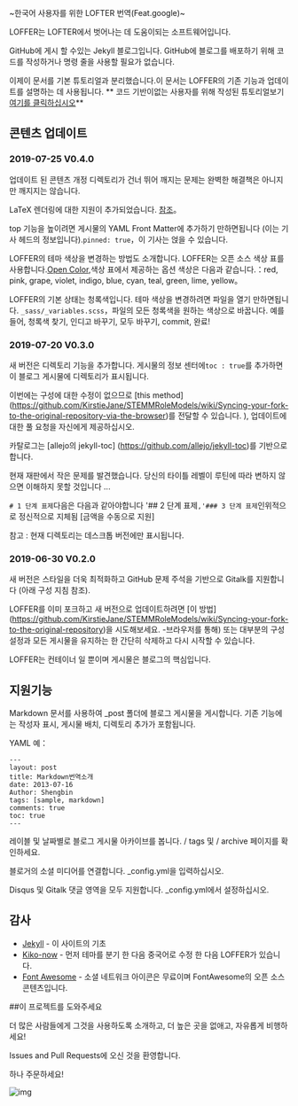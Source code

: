~한국어 사용자를 위한 LOFTER 번역(Feat.google)~

LOFFER는 LOFTER에서 벗어나는 데 도움이되는 소프트웨어입니다.

GitHub에 게시 할 수있는 Jekyll 블로그입니다. GitHub에 블로그를 배포하기 위해 코드를 작성하거나 명령 줄을 사용할 필요가 없습니다.

이제이 문서를 기본 튜토리얼과 분리했습니다.이 문서는 LOFFER의 기존 기능과 업데이트를 설명하는 데 사용됩니다. ** 코드 기반이없는 사용자를 위해 작성된 튜토리얼보기 [여기를 클릭하십시오](https://fromendworld.github.io/LOFFER/document/)**

## 콘텐츠 업데이트

### 2019-07-25 V0.4.0

업데이트 된 콘텐츠 개정 디렉토리가 건너 뛰어 깨지는 문제는 완벽한 해결책은 아니지만 깨지지는 않습니다.

LaTeX 렌더링에 대한 지원이 추가되었습니다. [참조](https://fromendworld.github.io/LOFFER/math-test/)。

top 기능을 높이려면 게시물의 YAML Front Matter에 추가하기 만하면됩니다 (이는 기사 헤드의 정보입니다).` pinned: true `，이 기사는 얹을 수 있습니다.

LOFFER의 테마 색상을 변경하는 방법도 소개합니다. LOFFER는 오픈 소스 색상 표를 사용합니다.[Open Color](https://yeun.github.io/open-color/),색상 표에서 제공하는 옵션 색상은 다음과 같습니다.：red, pink, grape, violet, indigo, blue, cyan, teal, green, lime, yellow。

LOFFER의 기본 상태는 청록색입니다. 테마 색상을 변경하려면 파일을 열기 만하면됩니다. ` _sass/_variables.scss `，파일의 모든 청록색을 원하는 색상으로 바꿉니다. 예를 들어, 청록색 찾기, 인디고 바꾸기, 모두 바꾸기, commit, 완료!


### 2019-07-20 V0.3.0

새 버전은 디렉토리 기능을 추가합니다. 게시물의 정보 센터에`toc : true`를 추가하면이 블로그 게시물에 디렉토리가 표시됩니다.

이번에는 구성에 대한 수정이 없으므로 [this method] (https://github.com/KirstieJane/STEMMRoleModels/wiki/Syncing-your-fork-to-the-original-repository-via-the-browser)를 전달할 수 있습니다. ), 업데이트에 대한 풀 요청을 자신에게 제공하십시오.

카탈로그는 [allejo의 jekyll-toc] (https://github.com/allejo/jekyll-toc)를 기반으로합니다.

현재 재판에서 작은 문제를 발견했습니다. 당신의 타이틀 레벨이 루틴에 따라 변하지 않으면 이해하지 못할 것입니다 ...

`# 1 단계 표제`다음은 다음과 같아야합니다 '## 2 단계 표제`,'### 3 단계 표제`인위적으로 정신적으로 지체됨 [금액을 수동으로 지원]

참고 : 현재 디렉토리는 데스크톱 버전에만 표시됩니다.


### 2019-06-30 V0.2.0

새 버전은 스타일을 더욱 최적화하고 GitHub 문제 주석을 기반으로 Gitalk를 지원합니다 (아래 구성 지침 참조).

LOFFER를 이미 포크하고 새 버전으로 업데이트하려면 [이 방법] (https://github.com/KirstieJane/STEMMRoleModels/wiki/Syncing-your-fork-to-the-original-repository)을 시도해보세요. -브라우저를 통해) 또는 대부분의 구성 설정과 모든 게시물을 유지하는 한 간단히 삭제하고 다시 시작할 수 있습니다.

LOFFER는 컨테이너 일 뿐이며 게시물은 블로그의 핵심입니다.

## 지원기능

Markdown 문서를 사용하여 _post 폴더에 블로그 게시물을 게시합니다. 기존 기능에는 작성자 표시, 게시물 배치, 디렉토리 추가가 포함됩니다.

YAML 예：

    ---
    layout: post
    title: Markdown번역소개
    date: 2013-07-16
    Author: Shengbin 
    tags: [sample, markdown]
    comments: true
    toc: true
    ---

레이블 및 날짜별로 블로그 게시물 아카이브를 봅니다. / tags 및 / archive 페이지를 확인하세요.

블로거의 소셜 미디어를 연결합니다. _config.yml을 입력하십시오.

Disqus 및 Gitalk 댓글 영역을 모두 지원합니다. _config.yml에서 설정하십시오.


## 감사

* [Jekyll](https://github.com/jekyll/jekyll) - 이 사이트의 기초
* [Kiko-now](<https://github.com/aweekj/kiko-now>) - 먼저 테마를 분기 한 다음 중국어로 수정 한 다음 LOFFER가 있습니다.
* [Font Awesome](<https://fontawesome.com/>) - 소셜 네트워크 아이콘은 무료이며 FontAwesome의 오픈 소스 콘텐츠입니다.



##이 프로젝트를 도와주세요

더 많은 사람들에게 그것을 사용하도록 소개하고, 더 높은 곳을 없애고, 자유롭게 비행하세요!

Issues and Pull Requests에 오신 것을 환영합니다.

하나 주문하세요!

![img](https://raw.githubusercontent.com/FromEndWorld/LOFFER/master/images/givemefive.png)
